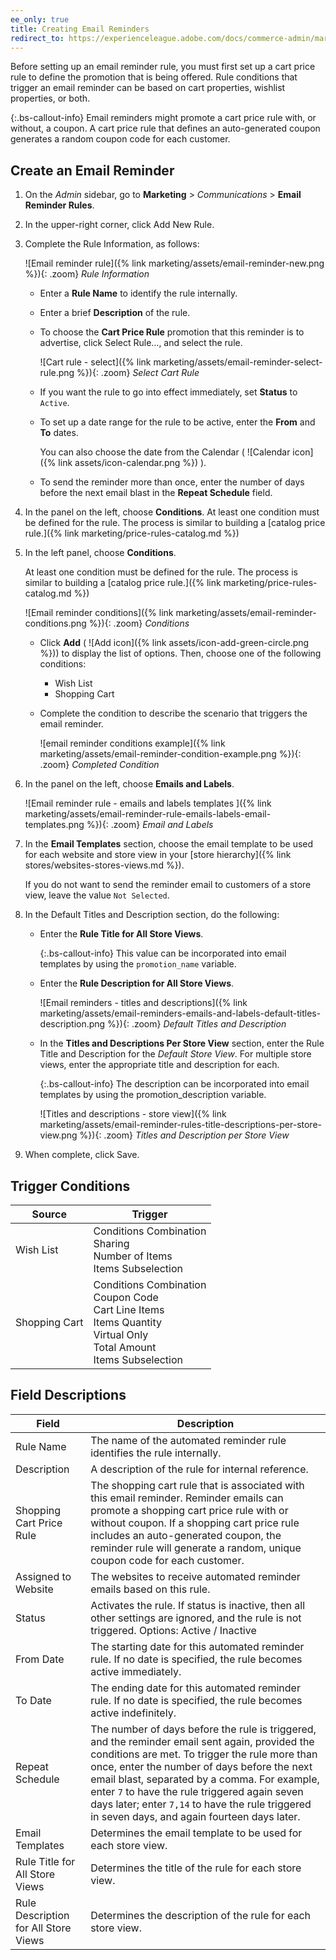 ```yaml
---
ee_only: true
title: Creating Email Reminders
redirect_to: https://experienceleague.adobe.com/docs/commerce-admin/marketing/communications/email-reminders/email-reminder-rules-create.html
---
```


Before setting up an email reminder rule, you must first set up a cart price rule to define the promotion that is being offered. Rule conditions that trigger an email reminder can be based on cart properties, wishlist properties, or both.

{:.bs-callout-info}
Email reminders might promote a cart price rule with, or without, a coupon. A cart price rule that defines an auto-generated coupon generates a random coupon code for each customer.

## Create an Email Reminder

1. On the _Admin_ sidebar, go to **Marketing** > _Communications_ > **Email Reminder Rules**.

1. In the upper-right corner, click <span class="btn">Add New Rule</span>.

1. Complete the Rule Information, as follows:

    ![Email reminder rule]({% link marketing/assets/email-reminder-new.png %}){: .zoom}
    _Rule Information_

   - Enter a **Rule Name** to identify the rule internally.

   - Enter a brief **Description** of the rule.

   - To choose the **Cart Price Rule** promotion that this reminder is to advertise, click <span class="btn">Select Rule…</span>, and select the rule.

        ![Cart rule - select]({% link marketing/assets/email-reminder-select-rule.png %}){: .zoom}
        _Select Cart Rule_

   - If you want the rule to go into effect immediately, set **Status** to `Active`.

   - To set up a date range for the rule to be active, enter the **From** and **To** dates.

        You can also choose the date from the Calendar ( ![Calendar icon]({% link assets/icon-calendar.png %}) ).

   - To send the reminder more than once, enter the number of days before the next email blast in the **Repeat Schedule** field.

1. In the panel on the left, choose **Conditions**. At least one condition must be defined for the rule. The process is similar to building a [catalog price rule.]({% link marketing/price-rules-catalog.md %})

1. In the left panel, choose **Conditions**.

    At least one condition must be defined for the rule. The process is similar to building a [catalog price rule.]({% link marketing/price-rules-catalog.md %})

    ![Email reminder conditions]({% link marketing/assets/email-reminder-conditions.png %}){: .zoom}
    _Conditions_

   - Click **Add** ( ![Add icon]({% link assets/icon-add-green-circle.png %})) to display the list of options. Then, choose one of the following conditions:

      - Wish List
      - Shopping Cart

   - Complete the condition to describe the scenario that triggers the email reminder.

      ![email reminder conditions example]({% link marketing/assets/email-reminder-condition-example.png %}){: .zoom}
      _Completed Condition_

1. In the panel on the left, choose **Emails and Labels**.

    ![Email reminder rule - emails and labels templates ]({% link marketing/assets/email-reminder-rule-emails-labels-email-templates.png %}){: .zoom}
    _Email and Labels_

1. In the **Email Templates** section, choose the email template to be used for each website and store view in your [store hierarchy]({% link stores/websites-stores-views.md %}).

    If you do not want to send the reminder email to customers of a store view, leave the value `Not Selected`.

1. In the Default Titles and Description section, do the following:

   - Enter the **Rule Title for All Store Views**.

        {:.bs-callout-info}
        This value can be incorporated into email templates by using the `promotion_name` variable.

   - Enter the **Rule Description for All Store Views**.

        ![Email reminders - titles and descriptions]({% link marketing/assets/email-reminders-emails-and-labels-default-titles-description.png %}){: .zoom}
        _Default Titles and Description_

   - In the **Titles and Descriptions Per Store View** section, enter the Rule Title and Description for the _Default Store View_. For multiple store views, enter the appropriate title and description for each.

        {:.bs-callout-info}
        The description can be incorporated into email templates by using the promotion_description variable.

        ![Titles and descriptions - store view]({% link marketing/assets/email-reminder-rules-title-descriptions-per-store-view.png %}){: .zoom}
        _Titles and Description per Store View_

1. When complete, click <span class="btn">Save</span>.

## Trigger Conditions

|Source|Trigger|
|--- |--- |
|Wish List|Conditions Combination<br/>Sharing<br/>Number of Items<br/>Items Subselection|
|Shopping Cart|Conditions Combination<br/>Coupon Code<br/>Cart Line Items<br/>Items Quantity<br/>Virtual Only<br/>Total Amount<br/>Items Subselection|

## Field Descriptions

|Field|Description|
|--- |--- |
|Rule Name|The name of the automated reminder rule identifies the rule internally.|
|Description|A description of the rule for internal reference.|
|Shopping Cart Price Rule|The shopping cart rule that is associated with this email reminder. Reminder emails can promote a shopping cart price rule with or without coupon. If a shopping cart price rule includes an auto-generated coupon, the reminder rule will generate a random, unique coupon code for each customer.|
|Assigned to Website|The websites to receive automated reminder emails based on this rule.|
|Status|Activates the rule. If status is inactive, then all other settings are ignored, and the rule is not triggered. Options: Active / Inactive|
|From Date|The starting date for this automated reminder rule. If no date is specified, the rule becomes active immediately.|
|To Date|The ending date for this automated reminder rule. If no date is specified, the rule becomes active indefinitely.|
|Repeat Schedule|The number of days before the rule is triggered, and the reminder email sent again, provided the conditions are met. To trigger the rule more than once, enter the number of days before the next email blast, separated by a comma. For example, enter `7` to have the rule triggered again seven days later; enter `7,14` to have the rule triggered in seven days, and again fourteen days later.|
|Email Templates|Determines the email template to be used for each store view.|
|Rule Title for All Store Views|Determines the title of the rule for each store view.|
|Rule Description for All Store Views|Determines the description of the rule for each store view.|
